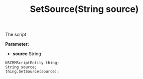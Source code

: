 ﻿---
uid: crmscript_ref_NSCRMScriptEntity_SetSource
title: SetSource(String source)
intellisense: NSCRMScriptEntity.SetSource
keywords: NSCRMScriptEntity, GetSource
so.topic: reference
---

The script

**Parameter:** 
 - **source** String

```crmscript
NSCRMScriptEntity thing;
String source;
thing.SetSource(source);
```

